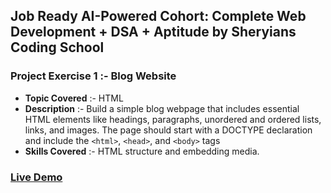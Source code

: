 ## Job Ready AI-Powered Cohort: Complete Web Development + DSA + Aptitude by Sheryians Coding School

### Project Exercise 1 :- Blog Website

- **Topic Covered** :- HTML
- **Description** :- Build a simple blog webpage that includes essential HTML elements like headings, paragraphs, unordered and ordered lists, links, and images. The page should start with a DOCTYPE declaration and include the `<html>`, `<head>`, and `<body>` tags
- **Skills Covered** :- HTML structure and embedding media.

### [Live Demo](https://blog-website-by-only-html.netlify.app/)
